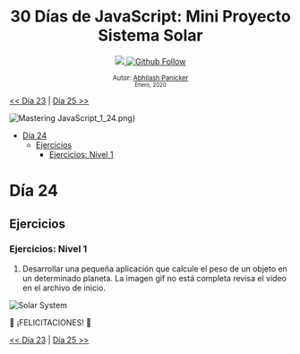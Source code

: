 <div align="center">
  <h1> 30 Días de JavaScript: Mini Proyecto Sistema Solar</h1>
  <a class="header-badge" target="_blank" href="https://www.linkedin.com/in/abhilash-panicker-68952b159/">
  <img src="https://img.shields.io/badge/style--5eba00.svg?label=LinkedIn&logo=linkedin&style=social">
  </a>
  <a class="header-badge" target="_blank" href="https://github.com/abpanic/">
  <img alt="Github Follow" src="https://img.shields.io/github/followers/abpanic?style=social">
  </a>

<sub>Autor:
<a href="https://dbugr.vercel.app/" target="_blank">Abhilash Panicker</a><br>
<small> Enero, 2020</small>
</sub>

</div>

[<< Día 23](../dia_23_Event_Listeners/dia_23_event_listeners.md) | [Día 25 >>](../dia_25_Visualizacion_De_Datos_De_Los_Paises_Del_Mundo_1/dia_25_visualizacion_de_datos_de_los_paises_del_mundo_1.md)

![Mastering JavaScript](../images/banners/MasteringJavscript.png)_1_24.png)

- [Día 24](#día-24)
  - [Ejercicios](#ejercicios)
    - [Ejercicios: Nivel 1](#ejercicios-nivel-1)

# Día 24

## Ejercicios

### Ejercicios: Nivel 1

1. Desarrollar una pequeña aplicación que calcule el peso de un objeto en un determinado planeta. La imagen gif no está completa revisa el video en el archivo de inicio.

![Solar System](./../images/projects/dom_min_project_solar_system_Lesson_4.1.gif)

🎉 ¡FELICITACIONES! 🎉

[<< Día 23](../dia_23_Event_Listeners/dia_23_event_listeners.md) | [Día 25 >>](../dia_25_Visualizacion_De_Datos_De_Los_Paises_Del_Mundo_1/dia_25_visualizacion_de_datos_de_los_paises_del_mundo_1.md)
